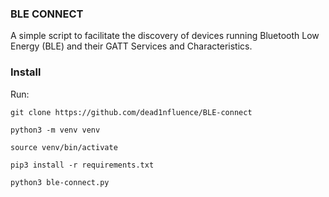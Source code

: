 ### BLE CONNECT

A simple script to facilitate the discovery of devices running Bluetooth Low Energy (BLE) and their GATT Services and Characteristics. 

### Install 
Run:
```
git clone https://github.com/dead1nfluence/BLE-connect

python3 -m venv venv

source venv/bin/activate

pip3 install -r requirements.txt

python3 ble-connect.py
```


